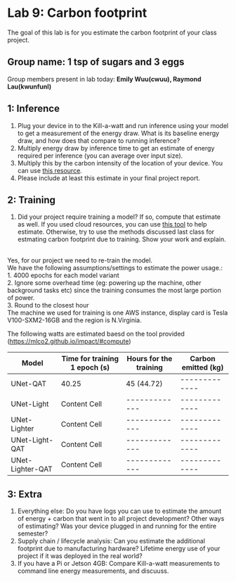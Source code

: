 Lab 9: Carbon footprint
===
The goal of this lab is for you estimate the carbon footprint of your class project.

Group name: 1 tsp of sugars and 3 eggs
---
Group members present in lab today: <b>Emily Wuu(cwuu), Raymond Lau(kwunfunl)</b>

1: Inference
----
1. Plug your device in to the Kill-a-watt and run inference using your model to get a measurement of the energy draw. What is its baseline energy draw, and how does that compare to running inference?
2. Multiply energy draw by inference time to get an estimate of energy required per inference (you can average over input size).
3. Multiply this by the carbon intensity of the location of your device. You can use [this resource](https://www.epa.gov/egrid/power-profiler#/).
4. Please include at least this estimate in your final project report.

2: Training
----
1. Did your project require training a model? If so, compute that estimate as well. If you used cloud resources, you can use [this tool](https://mlco2.github.io/impact/#compute) to help estimate. Otherwise, try to use the methods discussed last class for estmating carbon footprint due to training. Show your work and explain.

<br>Yes, for our project we need to re-train the model.
<br>We have the following assumptions/settings to estimate the power usage.:
<br>   1. 4000 epochs for each model variant
<br>   2. Ignore some overhead time (eg: powering up the machine, other background tasks etc) since the training consumes the most large portion of power.
<br>   3. Round to the closest hour
<br>The machine we used for training is one AWS instance, display card is Tesla V100-SXM2-16GB and the region is N.Virginia.

The following watts are estimated baesd on the tool provided (https://mlco2.github.io/impact/#compute)

| Model         | Time for training 1 epoch (s) | Hours for the training   | Carbon emitted (kg) |
| ------------- | ------------- | ------------- | ------------- |
| UNet-QAT      | 40.25  | 45 (44.72) | ------------- |
| UNet-Light    | Content Cell  | ------------- | ------------- |
| UNet-Lighter  | Content Cell  | ------------- | ------------- |
| UNet-Light-QAT  | Content Cell  | ------------- | ------------- |
| UNet-Lighter-QAT  | Content Cell  | ------------- | ------------- |

3: Extra
----
1. Everything else: Do you have logs you can use to estimate the amount of energy + carbon that went in to all project development? Other ways of estimating? Was your device plugged in and running for the entire semester?
2. Supply chain / lifecycle analysis: Can you estimate the additional footprint due to manufacturing hardware? Lifetime energy use of your project if it was deployed in the real world?
3. If you have a Pi or Jetson 4GB: Compare Kill-a-watt measurements to command line energy measurements, and discuuss.
